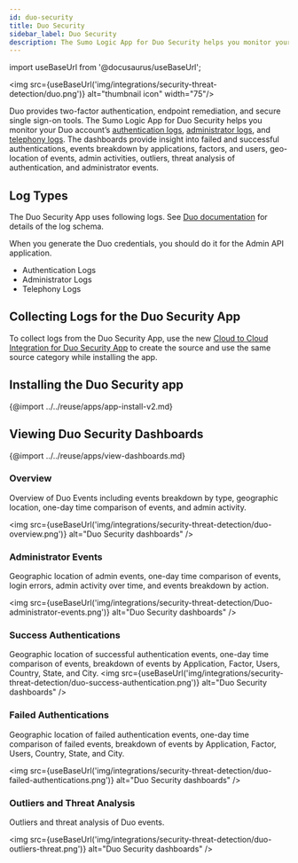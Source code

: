 ```yaml
---
id: duo-security
title: Duo Security
sidebar_label: Duo Security
description: The Sumo Logic App for Duo Security helps you monitor your Duo account’s authentication logs, administrator logs, and telephony logs.
---
```


import useBaseUrl from '@docusaurus/useBaseUrl';

<img src={useBaseUrl('img/integrations/security-threat-detection/duo.png')} alt="thumbnail icon" width="75"/>

Duo provides two-factor authentication, endpoint remediation, and secure single sign-on tools. The Sumo Logic App for Duo Security helps you monitor your Duo account’s [authentication logs](https://duo.com/docs/adminapi#authentication-logs), [administrator logs](https://duo.com/docs/adminapi#administrator-logs), and [telephony logs](https://duo.com/docs/adminapi#telephony-logs). The dashboards provide insight into failed and successful authentications, events breakdown by applications, factors, and users, geo-location of events, admin activities, outliers, threat analysis of authentication, and administrator events.

## Log Types

The Duo Security App uses following logs. See [Duo documentation](https://duo.com/docs/adminapi#logs) for details of the log schema.

When you generate the Duo credentials, you should do it for the Admin API application.

* Authentication Logs
* Administrator Logs
* Telephony Logs

## Collecting Logs for the Duo Security App

To collect logs from the Duo Security App, use the new [Cloud to Cloud Integration for Duo Security App](/docs/send-data/hosted-collectors/cloud-to-cloud-integration-framework/duo-source) to create the source and use the same source category while installing the app.

## Installing the Duo Security app

{@import ../../reuse/apps/app-install-v2.md}

## Viewing Duo Security Dashboards 

{@import ../../reuse/apps/view-dashboards.md}

### Overview

Overview of Duo Events including events breakdown by type, geographic location, one-day time comparison of events, and admin activity.

<img src={useBaseUrl('img/integrations/security-threat-detection/duo-overview.png')} alt="Duo Security dashboards" />


### Administrator Events

Geographic location of admin events, one-day time comparison of events, login errors, admin activity over time, and events breakdown by action.

<img src={useBaseUrl('img/integrations/security-threat-detection/Duo-administrator-events.png')} alt="Duo Security dashboards" />

### Success Authentications

Geographic location of successful authentication events, one-day time comparison of events, breakdown of events by Application, Factor, Users, Country, State, and City.
<img src={useBaseUrl('img/integrations/security-threat-detection/duo-success-authentication.png')} alt="Duo Security dashboards" />

### Failed Authentications


Geographic location of failed authentication events, one-day time comparison of failed events, breakdown of events by Application, Factor, Users, Country, State, and City.

<img src={useBaseUrl('img/integrations/security-threat-detection/duo-failed-authentications.png')} alt="Duo Security dashboards" />

### Outliers and Threat Analysis

Outliers and threat analysis of Duo events.

<img src={useBaseUrl('img/integrations/security-threat-detection/duo-outliers-threat.png')} alt="Duo Security dashboards" />
